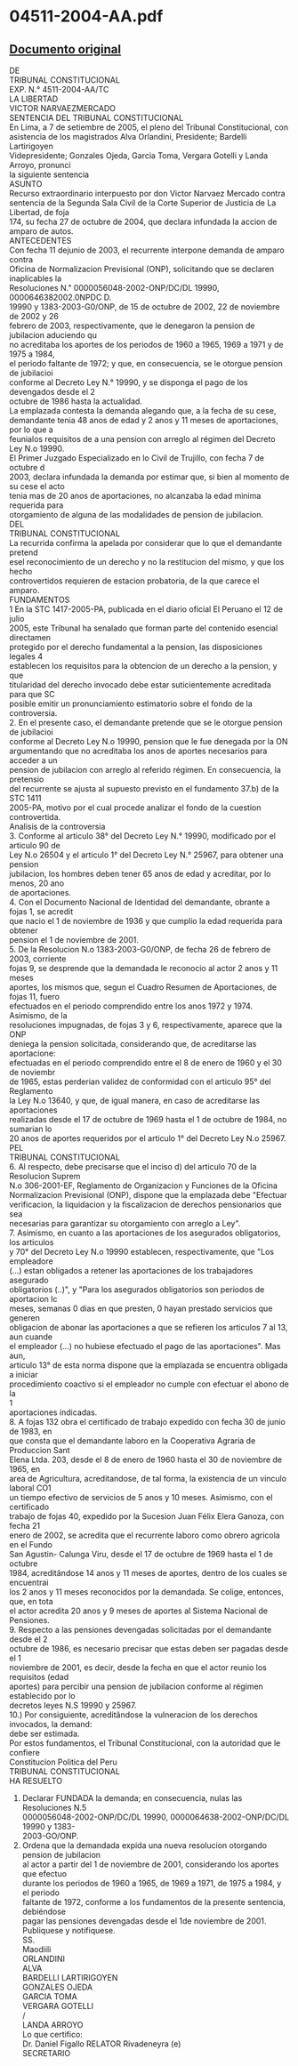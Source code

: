 
04511-2004-AA.pdf
=================
  
[Documento original](https://tc.gob.pe/jurisprudencia/2005/04511-2004-AA.pdf)  
---  
DE  
TRIBUNAL CONSTITUCIONAL  
EXP. N.° 4511-2004-AA/TC  
LA LIBERTAD  
VICTOR NARVAEZMERCADO  
SENTENCIA DEL TRIBUNAL CONSTITUCIONAL  
En Lima, a 7 de setiembre de 2005, el pleno del Tribunal Constitucional, con  
asistencia de los magistrados Alva Orlandini, Presidente; Bardelli Lartirigoyen  
Videpresidente; Gonzales Ojeda, Garcia Toma, Vergara Gotelli y Landa Arroyo, pronunci  
la siguiente sentencia  
ASUNTO  
Recurso extraordinario interpuesto por don Victor Narvaez Mercado contra  
sentencia de la Segunda Sala Civil de la Corte Superior de Justicia de La Libertad, de foja  
174, su fecha 27 de octubre de 2004, que declara infundada la accion de amparo de autos.  
ANTECEDENTES  
Con fecha 11 dejunio de 2003, el recurrente interpone demanda de amparo contra  
Oficina de Normalizacion Previsional (ONP), solicitando que se declaren inaplicables la  
Resoluciones N." 0000056048-2002-ONP/DC/DL 19990, 0000646382002.0NPDC D.  
19990 y 1383-2003-G0/ONP, de 15 de octubre de 2002, 22 de noviembre de 2002 y 26  
febrero de 2003, respectivamente, que le denegaron la pension de jubilacion aduciendo qu  
no acreditaba los aportes de los periodos de 1960 a 1965, 1969 a 1971 y de 1975 a 1984,  
el periodo faltante de 1972; y que, en consecuencia, se le otorgue pension de jubilacioi  
conforme al Decreto Ley N.° 19990, y se disponga el pago de los devengados desde el 2  
octubre de 1986 hasta la actualidad.  
La emplazada contesta la demanda alegando que, a la fecha de su cese,  
demandante tenia 48 anos de edad y 2 anos y 11 meses de aportaciones, por lo que a  
feunialos requisitos de a una pension con arreglo al régimen del Decreto Ley N.o 19990.  
El Primer Juzgado Especializado en lo Civil de Trujillo, con fecha 7 de octubre d  
2003, declara infundada la demanda por estimar que, si bien al momento de su cese el acto  
tenia mas de 20 anos de aportaciones, no alcanzaba la edad minima requerida para  
otorgamiento de alguna de las modalidades de pension de jubilacion.  
DEL  
TRIBUNAL CONSTITUCIONAL  
La recurrida confirma la apelada por considerar que lo que el demandante pretend  
esel reconocimiento de un derecho y no la restitucion del mismo, y que los hecho  
controvertidos requieren de estacion probatoria, de la que carece el amparo.  
FUNDAMENTOS  
1 En la STC 1417-2005-PA, publicada en el diario oficial El Peruano el 12 de julio  
2005, este Tribunal ha senalado que forman parte del contenido esencial directamen  
protegido por el derecho fundamental a la pension, las disposiciones legales 4  
establecen los requisitos para la obtencion de un derecho a la pension, y que  
titularidad del derecho invocado debe estar suticientemente acreditada para que SC  
posible emitir un pronunciamiento estimatorio sobre el fondo de la controversia.  
2. En el presente caso, el demandante pretende que se le otorgue pension de jubilacioi  
conforme al Decreto Ley N.o 19990, pension que le fue denegada por la ON  
argumentando que no acreditaba los anos de aportes necesarios para acceder a un  
pension de jubilacion con arreglo al referido régimen. En consecuencia, la pretensio  
del recurrente se ajusta al supuesto previsto en el fundamento 37.b) de la STC 1411  
2005-PA, motivo por el cual procede analizar el fondo de la cuestion controvertida.  
Analisis de la controversia  
3. Conforme al articulo 38° del Decreto Ley N.° 19990, modificado por el articulo 90 de  
Ley N.o 26504 y el articulo 1° del Decreto Ley N.° 25967, para obtener una pension  
jubilacion, los hombres deben tener 65 anos de edad y acreditar, por lo menos, 20 ano  
de aportaciones.  
4. Con el Documento Nacional de Identidad del demandante, obrante a fojas 1, se acredit  
que nacio el 1 de noviembre de 1936 y que cumplio la edad requerida para obtener  
pension el 1 de noviembre de 2001.  
5. De la Resolucion N.o 1383-2003-G0/ONP, de fecha 26 de febrero de 2003, corriente  
fojas 9, se desprende que la demandada le reconocio al actor 2 anos y 11 meses  
aportes, los mismos que, segun el Cuadro Resumen de Aportaciones, de fojas 11, fuero  
efectuados en el periodo comprendido entre los anos 1972 y 1974. Asimismo, de la  
resoluciones impugnadas, de fojas 3 y 6, respectivamente, aparece que la ONP  
deniega la pension solicitada, considerando que, de acreditarse las aportacione:  
efectuadas en el periodo comprendido entre el 8 de enero de 1960 y el 30 de noviembr  
de 1965, estas perderian validez de conformidad con el articulo 95° del Reglamento  
la Ley N.o 13640, y que, de igual manera, en caso de acreditarse las aportaciones  
realizadas desde el 17 de octubre de 1969 hasta el 1 de octubre de 1984, no sumarian lo  
20 anos de aportes requeridos por el articulo 1° del Decreto Ley N.o 25967.  
PEL  
TRIBUNAL CONSTITUCIONAL  
6. Al respecto, debe precisarse que el inciso d) del articulo 70 de la Resolucion Suprem  
N.o 306-2001-EF, Reglamento de Organizacion y Funciones de la Oficina  
Normalizacion Previsional (ONP), dispone que la emplazada debe "Efectuar  
verificacion, la liquidacion y la fiscalizacion de derechos pensionarios que sea  
necesarias para garantizar su otorgamiento con arreglo a Ley".  
7. Asimismo, en cuanto a las aportaciones de los asegurados obligatorios, los articulos  
y 70° del Decreto Ley N.o 19990 establecen, respectivamente, que "Los empleadore  
(...) estan obligados a retener las aportaciones de los trabajadores asegurado  
obligatorios (..)", y "Para los asegurados obligatorios son periodos de aportacion lc  
meses, semanas 0 dias en que presten, 0 hayan prestado servicios que generen  
obligacion de abonar las aportaciones a que se refieren los articulos 7 al 13, aun cuande  
el empleador (...) no hubiese efectuado el pago de las aportaciones". Mas aun,  
articulo 13° de esta norma dispone que la emplazada se encuentra obligada a iniciar  
procedimiento coactivo si el empleador no cumple con efectuar el abono de la  
1  
aportaciones indicadas.  
8. A fojas 132 obra el certificado de trabajo expedido con fecha 30 de junio de 1983, en  
que consta que el demandante laboro en la Cooperativa Agraria de Produccion Sant  
Elena Ltda. 203, desde el 8 de enero de 1960 hasta el 30 de noviembre de 1965, en  
area de Agricultura, acreditandose, de tal forma, la existencia de un vinculo laboral CO1  
un tiempo efectivo de servicios de 5 anos y 10 meses. Asimismo, con el certificado  
trabajo de fojas 40, expedido por la Sucesion Juan Félix Elera Ganoza, con fecha 21  
enero de 2002, se acredita que el recurrente laboro como obrero agricola en el Fundo  
San Agustin- Calunga Viru, desde el 17 de octubre de 1969 hasta el 1 de octubre  
1984, acreditândose 14 anos y 11 meses de aportes, dentro de los cuales se encuentrai  
los 2 anos y 11 meses reconocidos por la demandada. Se colige, entonces, que, en tota  
el actor acredita 20 anos y 9 meses de aportes al Sistema Nacional de Pensiones.  
9. Respecto a las pensiones devengadas solicitadas por el demandante desde el 2  
octubre de 1986, es necesario precisar que estas deben ser pagadas desde el 1  
noviembre de 2001, es decir, desde la fecha en que el actor reunio los requisitos (edad  
aportes) para percibir una pension de jubilacion conforme al régimen establecido por lo  
decretos leyes N.S 19990 y 25967.  
10.) Por consiguiente, acreditândose la vulneracion de los derechos invocados, la demand:  
debe ser estimada.  
Por estos fundamentos, el Tribunal Constitucional, con la autoridad que le confiere  
Constitucion Politica del Peru  
TRIBUNAL CONSTITUCIONAL  
HA RESUELTO  
1. Declarar FUNDADA la demanda; en consecuencia, nulas las Resoluciones N.5  
0000056048-2002-ONP/DC/DL 19990, 0000064638-2002-ONP/DC/DL 19990 y 1383-  
2003-GO/ONP.  
2. Ordena que la demandada expida una nueva resolucion otorgando pension de jubilacion  
al actor a partir del 1 de noviembre de 2001, considerando los aportes que efectuo  
durante los periodos de 1960 a 1965, de 1969 a 1971, de 1975 a 1984, y el periodo  
faltante de 1972, conforme a los fundamentos de la presente sentencia, debiéndose  
pagar las pensiones devengadas desde el 1de noviembre de 2001.  
Publiquese y notifiquese.  
SS.  
Maodiili  
ORLANDINI  
ALVA  
BARDELLI LARTIRIGOYEN  
GONZALES OJEDA  
GARCIA TOMA  
VERGARA GOTELLI  
/  
LANDA ARROYO  
Lo que certifico:  
Dr. Daniel Figallo RELATOR Rivadeneyra (e)  
SECRETARIO